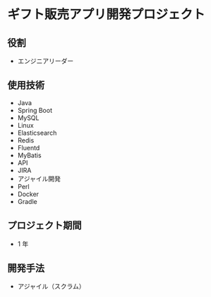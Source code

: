 # ギフト販売アプリ開発プロジェクト

## 役割

- エンジニアリーダー

## 使用技術

- Java
- Spring Boot
- MySQL
- Linux
- Elasticsearch
- Redis
- Fluentd
- MyBatis
- API
- JIRA
- アジャイル開発
- Perl
- Docker
- Gradle

## プロジェクト期間

- 1 年

## 開発手法

- アジャイル（スクラム）
